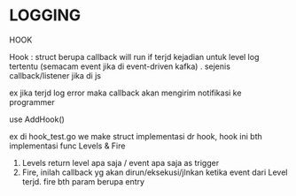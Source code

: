 # LOGGING 
HOOK

Hook : struct berupa callback will run if terjd kejadian untuk level log tertentu (semacam event jika di event-driven kafka) . sejenis callback/listener jika di js

ex jika terjd log error maka callback akan mengirim notifikasi ke programmer

use AddHook()

ex di hook_test.go we make struct implementasi dr hook, hook ini bth implementasi func Levels & Fire<br>
1. Levels return level apa saja / event apa saja as trigger
2. Fire, inilah callback yg akan dirun/eksekusi/jlnkan ketika event dari Level terjd. fire bth param berupa entry
